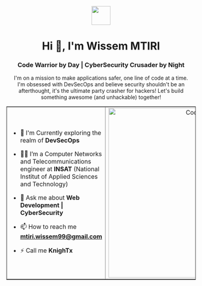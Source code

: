 <p align="center"><picture align="center"><img align="center" src ="https://github.com/7oSkaaa/7oSkaaa/blob/main/Images/about_me.gif?raw=true" width = 50px></picture></p>
<h1 align="center">Hi 👋, I'm Wissem MTIRI</h1>
<h3 align="center">Code Warrior by Day | CyberSecurity Crusader by Night</h3>

<p align="center" style="text-align:center; padding-right:20px; padding-left:20px; ">I'm on a mission to make applications safer, one line of code at a time.  I'm obsessed with DevSecOps and believe security shouldn't be an afterthought, it's the ultimate party crasher for hackers!  Let's build something awesome (and unhackable) together!</p>

<table align="center" border='1px'>
<tr border="none">
<td width="50%" align="left">
  
- 🌱 I'm Currently exploring the realm of **DevSecOps**

- 🧑‍🎓 I’m a Computer Networks and Telecommunications engineer at **INSAT** (National Institut of Applied Sciences and Technology)

- 💬 Ask me about **Web Development | CyberSecurity**

- 📫 How to reach me **mtiri.wissem99@gmail.com**
  
- ⚡ Call me **KnighTx** <img src="https://static.vecteezy.com/system/resources/thumbnails/016/928/696/small_2x/business-strategy-icon-suitable-for-a-wide-range-of-digital-creative-projects-happy-creating-vector.jpg" height="12px" style="border-radius: 9999px;">

</td>
<td width="50%" align="center">

  <img align="center" alt="Coding" width="450" src="https://repository-images.githubusercontent.com/588181932/e36ec678-7984-4cdd-8e4c-a3932772ff8e">

  
  </td>
</tr>
</table>
